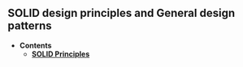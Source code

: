## **SOLID** design principles and General **design patterns**

* **Contents**
    * [**SOLID Principles**](SOLID/SOLID.md)

